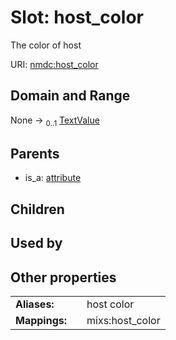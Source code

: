 
# Slot: host_color


The color of host

URI: [nmdc:host_color](https://microbiomedata/meta/host_color)


## Domain and Range

None &#8594;  <sub>0..1</sub> [TextValue](TextValue.md)

## Parents

 *  is_a: [attribute](attribute.md)

## Children


## Used by


## Other properties

|  |  |  |
| --- | --- | --- |
| **Aliases:** | | host color |
| **Mappings:** | | mixs:host_color |

